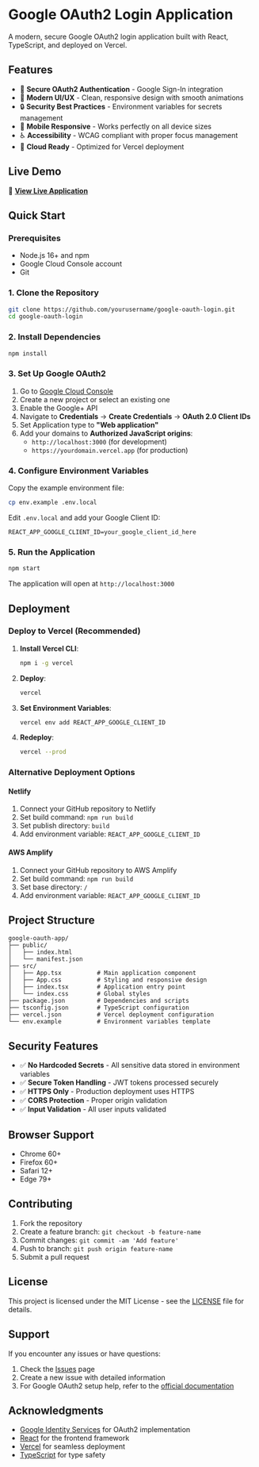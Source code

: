 # Google OAuth2 Login Application

A modern, secure Google OAuth2 login application built with React, TypeScript, and deployed on Vercel.

## Features

- 🔐 **Secure OAuth2 Authentication** - Google Sign-In integration
- 🎨 **Modern UI/UX** - Clean, responsive design with smooth animations
- 🔒 **Security Best Practices** - Environment variables for secrets management
- 📱 **Mobile Responsive** - Works perfectly on all device sizes
- ♿ **Accessibility** - WCAG compliant with proper focus management
- 🚀 **Cloud Ready** - Optimized for Vercel deployment

## Live Demo

🚀 **[View Live Application](https://google-oauth-login-demo.vercel.app)**

## Quick Start

### Prerequisites

- Node.js 16+ and npm
- Google Cloud Console account
- Git

### 1. Clone the Repository

```bash
git clone https://github.com/yourusername/google-oauth-login.git
cd google-oauth-login
```

### 2. Install Dependencies

```bash
npm install
```

### 3. Set Up Google OAuth2

1. Go to [Google Cloud Console](https://console.cloud.google.com/)
2. Create a new project or select an existing one
3. Enable the Google+ API
4. Navigate to **Credentials** → **Create Credentials** → **OAuth 2.0 Client IDs**
5. Set Application type to **"Web application"**
6. Add your domains to **Authorized JavaScript origins**:
   - `http://localhost:3000` (for development)
   - `https://yourdomain.vercel.app` (for production)

### 4. Configure Environment Variables

Copy the example environment file:

```bash
cp env.example .env.local
```

Edit `.env.local` and add your Google Client ID:

```env
REACT_APP_GOOGLE_CLIENT_ID=your_google_client_id_here
```

### 5. Run the Application

```bash
npm start
```

The application will open at `http://localhost:3000`

## Deployment

### Deploy to Vercel (Recommended)

1. **Install Vercel CLI**:
   ```bash
   npm i -g vercel
   ```

2. **Deploy**:
   ```bash
   vercel
   ```

3. **Set Environment Variables**:
   ```bash
   vercel env add REACT_APP_GOOGLE_CLIENT_ID
   ```

4. **Redeploy**:
   ```bash
   vercel --prod
   ```

### Alternative Deployment Options

#### Netlify
1. Connect your GitHub repository to Netlify
2. Set build command: `npm run build`
3. Set publish directory: `build`
4. Add environment variable: `REACT_APP_GOOGLE_CLIENT_ID`

#### AWS Amplify
1. Connect your GitHub repository to AWS Amplify
2. Set build command: `npm run build`
3. Set base directory: `/`
4. Add environment variable: `REACT_APP_GOOGLE_CLIENT_ID`

## Project Structure

```
google-oauth-app/
├── public/
│   ├── index.html
│   └── manifest.json
├── src/
│   ├── App.tsx          # Main application component
│   ├── App.css          # Styling and responsive design
│   ├── index.tsx        # Application entry point
│   └── index.css        # Global styles
├── package.json         # Dependencies and scripts
├── tsconfig.json        # TypeScript configuration
├── vercel.json          # Vercel deployment configuration
└── env.example          # Environment variables template
```

## Security Features

- ✅ **No Hardcoded Secrets** - All sensitive data stored in environment variables
- ✅ **Secure Token Handling** - JWT tokens processed securely
- ✅ **HTTPS Only** - Production deployment uses HTTPS
- ✅ **CORS Protection** - Proper origin validation
- ✅ **Input Validation** - All user inputs validated

## Browser Support

- Chrome 60+
- Firefox 60+
- Safari 12+
- Edge 79+

## Contributing

1. Fork the repository
2. Create a feature branch: `git checkout -b feature-name`
3. Commit changes: `git commit -am 'Add feature'`
4. Push to branch: `git push origin feature-name`
5. Submit a pull request

## License

This project is licensed under the MIT License - see the [LICENSE](LICENSE) file for details.

## Support

If you encounter any issues or have questions:

1. Check the [Issues](https://github.com/yourusername/google-oauth-login/issues) page
2. Create a new issue with detailed information
3. For Google OAuth2 setup help, refer to the [official documentation](https://developers.google.com/identity/protocols/oauth2/web-server)

## Acknowledgments

- [Google Identity Services](https://developers.google.com/identity) for OAuth2 implementation
- [React](https://reactjs.org/) for the frontend framework
- [Vercel](https://vercel.com/) for seamless deployment
- [TypeScript](https://www.typescriptlang.org/) for type safety
